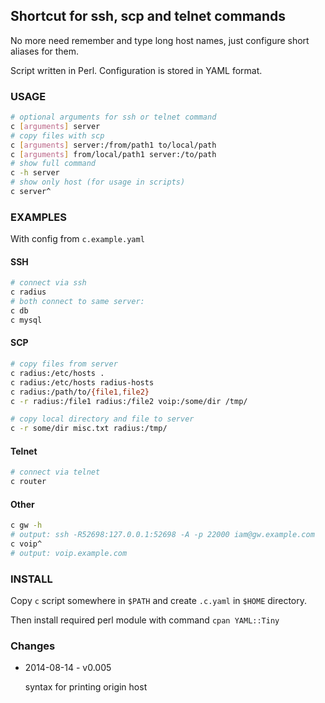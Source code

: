 ## Shortcut for ssh, scp and telnet commands

No more need remember and type long host names, just configure short aliases for them.

Script written in Perl. Configuration is stored in YAML format.

### USAGE

```sh
# optional arguments for ssh or telnet command
c [arguments] server
# copy files with scp
c [arguments] server:/from/path1 to/local/path
c [arguments] from/local/path1 server:/to/path
# show full command
c -h server
# show only host (for usage in scripts)
c server^
```

### EXAMPLES

With config from `c.example.yaml`

#### SSH

```sh
# connect via ssh
c radius
# both connect to same server:
c db
c mysql
```

#### SCP

```sh
# copy files from server
c radius:/etc/hosts .
c radius:/etc/hosts radius-hosts
c radius:/path/to/{file1,file2}
c -r radius:/file1 radius:/file2 voip:/some/dir /tmp/

# copy local directory and file to server
c -r some/dir misc.txt radius:/tmp/
```

#### Telnet

```sh
# connect via telnet
c router
```

#### Other

```sh
c gw -h
# output: ssh -R52698:127.0.0.1:52698 -A -p 22000 iam@gw.example.com
c voip^
# output: voip.example.com
```


### INSTALL

Copy `c` script somewhere in `$PATH` and create `.c.yaml` in `$HOME` directory.

Then install required perl module with command `cpan YAML::Tiny`

### Changes

* 2014-08-14 - v0.005

    syntax for printing origin host

